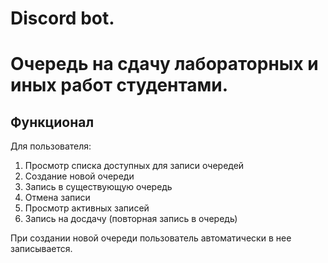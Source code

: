 # Discord bot.
# Очeредь на сдачу лабораторных и иных работ студентами.

## Функционал
Для пользователя:
1. Просмотр списка доступных для записи очередей
2. Создание новой очереди
3. Запись в существующую очередь
4. Отмена записи
5. Просмотр активных записей
6. Запись на досдачу (повторная запись в очередь)

При создании новой очереди пользователь автоматически в нее записывается.
